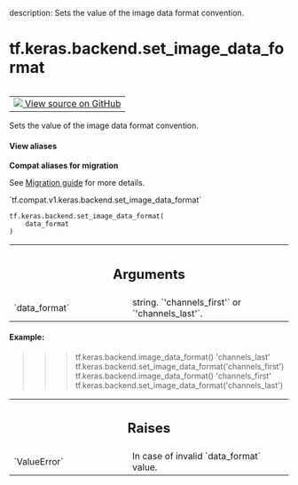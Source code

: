 description: Sets the value of the image data format convention.

<div itemscope itemtype="http://developers.google.com/ReferenceObject">
<meta itemprop="name" content="tf.keras.backend.set_image_data_format" />
<meta itemprop="path" content="Stable" />
</div>

# tf.keras.backend.set_image_data_format

<!-- Insert buttons and diff -->

<table class="tfo-notebook-buttons tfo-api nocontent" align="left">
<td>
  <a target="_blank" href="https://github.com/tensorflow/tensorflow/blob/r2.3/tensorflow/python/keras/backend_config.py#L129-L150">
    <img src="https://www.tensorflow.org/images/GitHub-Mark-32px.png" />
    View source on GitHub
  </a>
</td>
</table>



Sets the value of the image data format convention.

<section class="expandable">
  <h4 class="showalways">View aliases</h4>
  <p>
<b>Compat aliases for migration</b>
<p>See
<a href="https://www.tensorflow.org/guide/migrate">Migration guide</a> for
more details.</p>
<p>`tf.compat.v1.keras.backend.set_image_data_format`</p>
</p>
</section>

<pre class="devsite-click-to-copy prettyprint lang-py tfo-signature-link">
<code>tf.keras.backend.set_image_data_format(
    data_format
)
</code></pre>



<!-- Placeholder for "Used in" -->


<!-- Tabular view -->
 <table class="responsive fixed orange">
<colgroup><col width="214px"><col></colgroup>
<tr><th colspan="2"><h2 class="add-link">Arguments</h2></th></tr>

<tr>
<td>
`data_format`
</td>
<td>
string. `'channels_first'` or `'channels_last'`.
</td>
</tr>
</table>



#### Example:


>>> tf.keras.backend.image_data_format()
'channels_last'
>>> tf.keras.backend.set_image_data_format('channels_first')
>>> tf.keras.backend.image_data_format()
'channels_first'
>>> tf.keras.backend.set_image_data_format('channels_last')

<!-- Tabular view -->
 <table class="responsive fixed orange">
<colgroup><col width="214px"><col></colgroup>
<tr><th colspan="2"><h2 class="add-link">Raises</h2></th></tr>

<tr>
<td>
`ValueError`
</td>
<td>
In case of invalid `data_format` value.
</td>
</tr>
</table>

